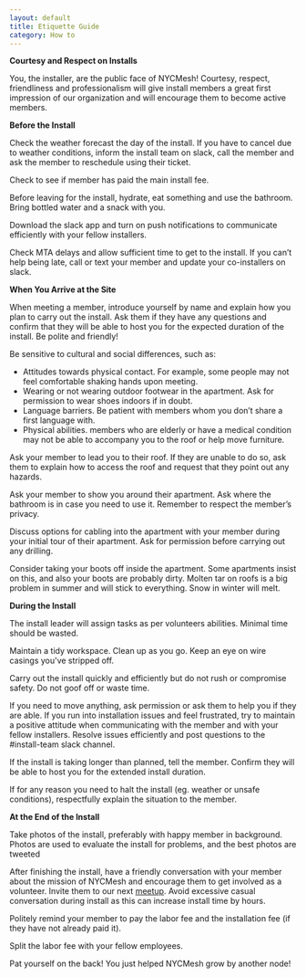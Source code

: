 ```yaml
---
layout: default
title: Etiquette Guide
category: How to
---
```


**Courtesy and Respect on Installs**

You, the installer, are the public face of NYCMesh! Courtesy, respect, friendliness and
professionalism will give install members a great first impression of our organization and
will encourage them to become active members.

**Before the Install**

Check the weather forecast the day of the install. If you have to cancel due to weather
conditions, inform the install team on slack, call the member and ask the member to
reschedule using their ticket.

Check to see if member has paid the main install fee.

Before leaving for the install, hydrate, eat something and use the bathroom. Bring bottled
water and a snack with you.

Download the slack app and turn on push notifications to communicate efficiently with your
fellow installers.

Check MTA delays and allow sufficient time to get to the install. If you can’t help being
late, call or text your member and update your co-installers on slack.

**When You Arrive at the Site**

When meeting a member, introduce yourself by name and explain how you plan to carry out
the install. Ask them if they have any questions and confirm that they will be able to
host you for the expected duration of the install. Be polite and friendly!

Be sensitive to cultural and social differences, such as:

* Attitudes towards physical contact. For example, some people may not feel comfortable
shaking hands upon meeting.
* Wearing or not wearing outdoor footwear in the apartment. Ask for permission to wear
shoes indoors if in doubt.
* Language barriers. Be patient with members whom you don’t share a first language with.
* Physical abilities. members who are elderly or have a medical condition may not be
able to accompany you to the roof or help move furniture.

Ask your member to lead you to their roof. If they are unable to do so, ask them to
explain how to access the roof and request that they point out any hazards.

Ask your member to show you around their apartment. Ask where the bathroom is in case you need to use it. Remember to respect the member’s privacy.

Discuss options for cabling into the apartment with your member during your initial tour
of their apartment. Ask for permission before carrying out any drilling.

Consider taking your boots off inside the apartment. Some apartments insist on this, and also your boots are probably dirty. Molten tar on roofs is a big problem in summer and will stick to everything. Snow in winter will melt.

**During the Install**

The install leader will assign tasks as per volunteers abilities. Minimal time should be wasted.

Maintain a tidy workspace. Clean up as you go. Keep an eye on wire casings you've stripped
off.

Carry out the install quickly and efficiently but do not rush or compromise safety. Do not goof off or waste time.

If you need to move anything, ask permission or ask them to help you if they are able. 
If you run into installation issues and feel frustrated, try to maintain a positive
attitude when communicating with the member and with your fellow installers. Resolve issues efficiently and post questions to the #install-team slack channel.

If the install is taking longer than planned, tell the member. Confirm they will be able to host you for the extended install duration.

If for any reason you need to halt the install (eg. weather or unsafe conditions), respectfully explain the situation to the member.

**At the End of the Install**

Take photos of the install, preferably with happy member in background. Photos are used to evaluate the install for problems, and the best photos are tweeted

After finishing the install, have a friendly conversation with your member about the mission of NYCMesh and encourage them to get involved as a volunteer. Invite them to our next
[meetup](https://www.meetup.com/nycmesh/). Avoid excessive casual conversation during install as this can increase install time by hours.


Politely remind your member to pay the labor fee and the installation fee (if they have
not already paid it).

Split the labor fee with your fellow employees.

Pat yourself on the back! You just helped NYCMesh grow by another node!

